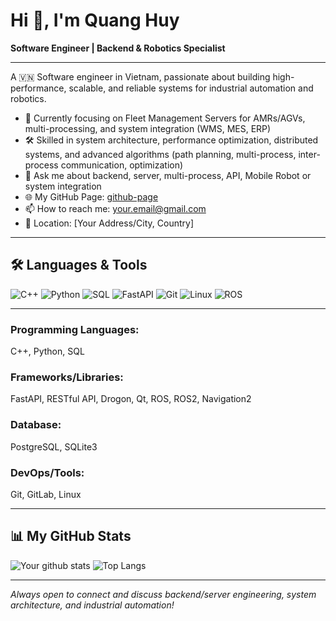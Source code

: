 # Hi 👋, I'm Quang Huy

**Software Engineer | Backend & Robotics Specialist**

---

A 🇻🇳 Software engineer in Vietnam, passionate about building high-performance, scalable, and reliable systems for industrial automation and robotics.

- 🚚 Currently focusing on Fleet Management Servers for AMRs/AGVs, multi-processing, and system integration (WMS, MES, ERP)
- 🛠️ Skilled in system architecture, performance optimization, distributed systems, and advanced algorithms (path planning, multi-process, inter-process communication, optimization)
- 💬 Ask me about backend, server, multi-process, API, Mobile Robot or system integration
- 🌐 My GitHub Page: [github-page](https://github.com/StareDeathhp)
- 📫 How to reach me: your.email@gmail.com
- 📍 Location: [Your Address/City, Country]

---

## 🛠️ Languages & Tools

![C++](https://img.shields.io/badge/C++-00599C?style=flat&logo=c%2B%2B&logoColor=white)
![Python](https://img.shields.io/badge/Python-3670A0?style=flat&logo=python&logoColor=white)
![SQL](https://img.shields.io/badge/SQL-4479A1?style=flat&logo=postgresql&logoColor=white)
![FastAPI](https://img.shields.io/badge/FastAPI-009688?style=flat&logo=fastapi&logoColor=white)
![Git](https://img.shields.io/badge/Git-F05032?style=flat&logo=git&logoColor=white)
![Linux](https://img.shields.io/badge/Linux-FCC624?style=flat&logo=linux&logoColor=black)
![ROS](https://img.shields.io/badge/ROS-22314E?style=flat&logo=ros&logoColor=white)

---

### **Programming Languages:**  
C++, Python, SQL

### **Frameworks/Libraries:**  
FastAPI, RESTful API, Drogon, Qt, ROS, ROS2, Navigation2


### **Database:**  
PostgreSQL, SQLite3

### **DevOps/Tools:**  
Git, GitLab, Linux

---

## 📊 My GitHub Stats

![Your github stats](https://github-readme-stats.vercel.app/api?username=yourusername&show_icons=true&theme=radical)
![Top Langs](https://github-readme-stats.vercel.app/api/top-langs/?username=yourusername&layout=compact)

---

_Always open to connect and discuss backend/server engineering, system architecture, and industrial automation!_
